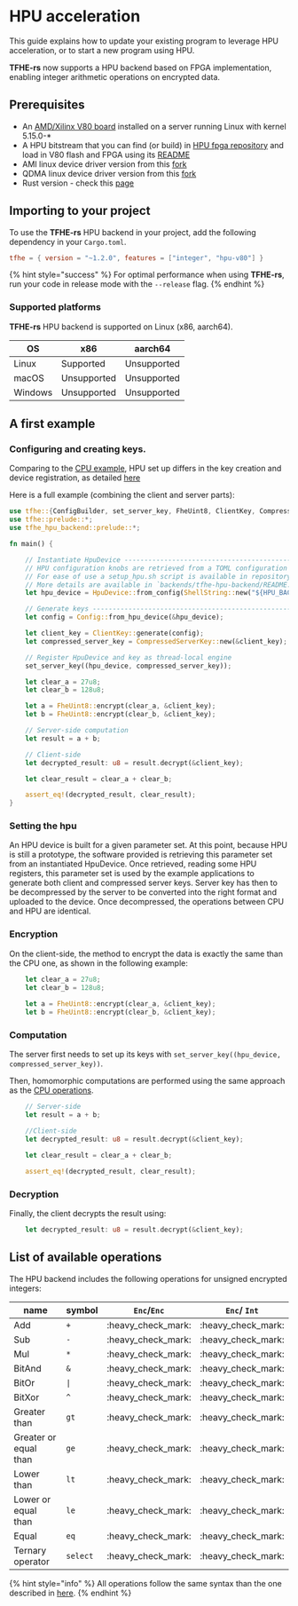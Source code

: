 # HPU acceleration

This guide explains how to update your existing program to leverage HPU acceleration, or to start a new program using HPU.

**TFHE-rs** now supports a HPU backend based on FPGA implementation, enabling integer arithmetic operations on encrypted data.

## Prerequisites

* An [AMD/Xilinx V80 board](https://www.amd.com/en/products/accelerators/alveo/v80.html) installed on a server running Linux with kernel 5.15.0-\*
* A HPU bitstream that you can find (or build) in [HPU fpga repository](https://github.com/zama-ai/hpu_fpga) and load in V80 flash and FPGA using its [README](https://github.com/zama-ai/hpu_fpga/README.md)
* AMI linux device driver version from this [fork](https://github.com/zama-ai/AVED)
* QDMA linux device driver version from this [fork](https://github.com/zama-ai/dma_ip_drivers)
* Rust version - check this [page](../rust_configuration.md)

## Importing to your project

To use the **TFHE-rs** HPU backend in your project, add the following dependency in your `Cargo.toml`.

```toml
tfhe = { version = "~1.2.0", features = ["integer", "hpu-v80"] }
```

{% hint style="success" %}
For optimal performance when using **TFHE-rs**, run your code in release mode with the `--release` flag.
{% endhint %}

### Supported platforms

**TFHE-rs** HPU backend is supported on Linux (x86, aarch64).

| OS      | x86         | aarch64       |
| ------- | ----------- | ------------- |
| Linux   | Supported   | Unsupported   |
| macOS   | Unsupported | Unsupported   |
| Windows | Unsupported | Unsupported   |

## A first example

### Configuring and creating keys.

Comparing to the [CPU example](../../getting_started/quick_start.md), HPU set up differs in the key creation and device registration, as detailed [here](run\_on\_hpu.md#setting-the-hpu)

Here is a full example (combining the client and server parts):

```rust
use tfhe::{ConfigBuilder, set_server_key, FheUint8, ClientKey, CompressedServerKey};
use tfhe::prelude::*;
use tfhe_hpu_backend::prelude::*;

fn main() {

    // Instantiate HpuDevice --------------------------------------------------
    // HPU configuration knobs are retrieved from a TOML configuration file. Prebuilt configurations could be find in `backends/tfhe-hpu-backend/config_store`
    // For ease of use a setup_hpu.sh script is available in repository root folder and it handle the required environment variables setup and driver initialisation
    // More details are available in `backends/tfhe-hpu-backend/README.md`
    let hpu_device = HpuDevice::from_config(ShellString::new("${HPU_BACKEND_DIR}/config_store/${HPU_CONFIG}/hpu_config.toml".to_string()));

    // Generate keys ----------------------------------------------------------
    let config = Config::from_hpu_device(&hpu_device);

    let client_key = ClientKey::generate(config);
    let compressed_server_key = CompressedServerKey::new(&client_key);

    // Register HpuDevice and key as thread-local engine
    set_server_key((hpu_device, compressed_server_key));

    let clear_a = 27u8;
    let clear_b = 128u8;

    let a = FheUint8::encrypt(clear_a, &client_key);
    let b = FheUint8::encrypt(clear_b, &client_key);

    // Server-side computation
    let result = a + b;

    // Client-side
    let decrypted_result: u8 = result.decrypt(&client_key);

    let clear_result = clear_a + clear_b;

    assert_eq!(decrypted_result, clear_result);
}
```

### Setting the hpu

An HPU device is built for a given parameter set. At this point, because HPU is still a prototype, the software provided is retrieving this parameter set from an instantiated HpuDevice. Once retrieved, reading some HPU registers, this parameter set is used by the example applications to generate both client and compressed server keys.
Server key has then to be decompressed by the server to be converted into the right format and uploaded to the device.
Once decompressed, the operations between CPU and HPU are identical.

### Encryption

On the client-side, the method to encrypt the data is exactly the same than the CPU one, as shown in the following example:

```Rust
    let clear_a = 27u8;
    let clear_b = 128u8;
    
    let a = FheUint8::encrypt(clear_a, &client_key);
    let b = FheUint8::encrypt(clear_b, &client_key);
```

### Computation

The server first needs to set up its keys with `set_server_key((hpu_device, compressed_server_key))`.

Then, homomorphic computations are performed using the same approach as the [CPU operations](../../fhe-computation/operations/README.md).

``` rust
    // Server-side
    let result = a + b;

    //Client-side
    let decrypted_result: u8 = result.decrypt(&client_key);

    let clear_result = clear_a + clear_b;

    assert_eq!(decrypted_result, clear_result);
```

### Decryption

Finally, the client decrypts the result using:

```Rust
    let decrypted_result: u8 = result.decrypt(&client_key);
```

## List of available operations

The HPU backend includes the following operations for unsigned encrypted integers:

| name                  | symbol         | `Enc`/`Enc`                | `Enc`/ `Int`               |
| --------------------- | -------------- | -------------------------- | -------------------------- |
| Add                   | `+`            | :heavy\_check\_mark:       | :heavy\_check\_mark:       |
| Sub                   | `-`            | :heavy\_check\_mark:       | :heavy\_check\_mark:       |
| Mul                   | `*`            | :heavy\_check\_mark:       | :heavy\_check\_mark:       |
| BitAnd                | `&`            | :heavy\_check\_mark:       | :heavy\_check\_mark:       |
| BitOr                 | `\|`           | :heavy\_check\_mark:       | :heavy\_check\_mark:       |
| BitXor                | `^`            | :heavy\_check\_mark:       | :heavy\_check\_mark:       |
| Greater than          | `gt`           | :heavy\_check\_mark:       | :heavy\_check\_mark:       |
| Greater or equal than | `ge`           | :heavy\_check\_mark:       | :heavy\_check\_mark:       |
| Lower than            | `lt`           | :heavy\_check\_mark:       | :heavy\_check\_mark:       |
| Lower or equal than   | `le`           | :heavy\_check\_mark:       | :heavy\_check\_mark:       |
| Equal                 | `eq`           | :heavy\_check\_mark:       | :heavy\_check\_mark:       |
| Ternary operator      | `select`       | :heavy\_check\_mark:       | :heavy\_check\_mark:       |

{% hint style="info" %}
All operations follow the same syntax than the one described in [here](../../fhe-computation/operations/README.md).
{% endhint %}

